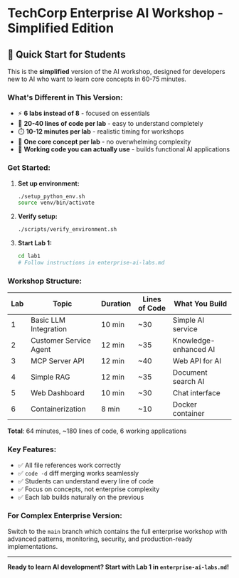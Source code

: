 # TechCorp Enterprise AI Workshop - Simplified Edition

## 🎯 **Quick Start for Students**

This is the **simplified** version of the AI workshop, designed for developers new to AI who want to learn core concepts in 60-75 minutes.

### **What's Different in This Version:**
- ⚡ **6 labs instead of 8** - focused on essentials
- 📝 **20-40 lines of code per lab** - easy to understand completely  
- ⏱️ **10-12 minutes per lab** - realistic timing for workshops
- 🎯 **One core concept per lab** - no overwhelming complexity
- 🔧 **Working code you can actually use** - builds functional AI applications

### **Get Started:**

1. **Set up environment:**
   ```bash
   ./setup_python_env.sh
   source venv/bin/activate
   ```

2. **Verify setup:**
   ```bash
   ./scripts/verify_environment.sh
   ```

3. **Start Lab 1:**
   ```bash
   cd lab1
   # Follow instructions in enterprise-ai-labs.md
   ```

### **Workshop Structure:**

| Lab | Topic | Duration | Lines of Code | What You Build |
|-----|-------|----------|---------------|----------------|
| 1 | Basic LLM Integration | 10 min | ~30 | Simple AI service |
| 2 | Customer Service Agent | 12 min | ~35 | Knowledge-enhanced AI |  
| 3 | MCP Server API | 12 min | ~40 | Web API for AI |
| 4 | Simple RAG | 12 min | ~35 | Document search AI |
| 5 | Web Dashboard | 10 min | ~30 | Chat interface |
| 6 | Containerization | 8 min | ~10 | Docker container |

**Total**: 64 minutes, ~180 lines of code, 6 working applications

### **Key Features:**
- ✅ All file references work correctly
- ✅ `code -d` diff merging works seamlessly  
- ✅ Students can understand every line of code
- ✅ Focus on concepts, not enterprise complexity
- ✅ Each lab builds naturally on the previous

### **For Complex Enterprise Version:**
Switch to the `main` branch which contains the full enterprise workshop with advanced patterns, monitoring, security, and production-ready implementations.

---

**Ready to learn AI development? Start with Lab 1 in `enterprise-ai-labs.md`!**